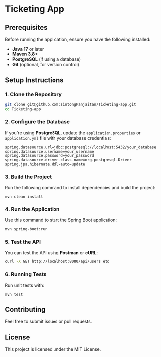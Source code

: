 # Ticketing App

## Prerequisites
Before running the application, ensure you have the following installed:
- **Java 17** or later
- **Maven 3.8+**
- **PostgreSQL** (if using a database)
- **Git** (optional, for version control)

## Setup Instructions
### 1. Clone the Repository
```sh
git clone git@github.com:sintongPanjaitan/Ticketing-app.git
cd Ticketing-app
```

### 2. Configure the Database
If you're using **PostgreSQL**, update the `application.properties` or `application.yml` file with your database credentials:
```properties
spring.datasource.url=jdbc:postgresql://localhost:5432/your_database
spring.datasource.username=your_username
spring.datasource.password=your_password
spring.datasource.driver-class-name=org.postgresql.Driver
spring.jpa.hibernate.ddl-auto=update
```

### 3. Build the Project
Run the following command to install dependencies and build the project:
```sh
mvn clean install
```

### 4. Run the Application
Use this command to start the Spring Boot application:
```sh
mvn spring-boot:run
```

### 5. Test the API
You can test the API using **Postman** or **cURL**:
```sh
curl -X GET http://localhost:8080/api/users etc
```

### 6. Running Tests
Run unit tests with:
```sh
mvn test
```

## Contributing
Feel free to submit issues or pull requests.

## License
This project is licensed under the MIT License.

